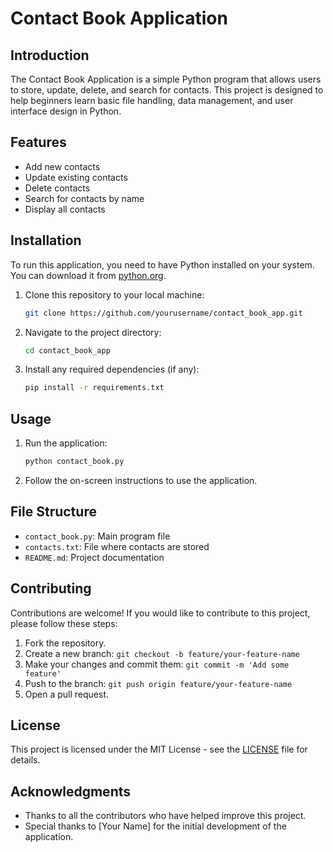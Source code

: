 # Contact Book Application

## Introduction
The Contact Book Application is a simple Python program that allows users to store, update, delete, and search for contacts. This project is designed to help beginners learn basic file handling, data management, and user interface design in Python.

## Features
- Add new contacts
- Update existing contacts
- Delete contacts
- Search for contacts by name
- Display all contacts

## Installation
To run this application, you need to have Python installed on your system. You can download it from [python.org](https://www.python.org/downloads/).

1. Clone this repository to your local machine:
    ```bash
    git clone https://github.com/yourusername/contact_book_app.git
    ```

2. Navigate to the project directory:
    ```bash
    cd contact_book_app
    ```

3. Install any required dependencies (if any):
    ```bash
    pip install -r requirements.txt
    ```

## Usage
1. Run the application:
    ```bash
    python contact_book.py
    ```

2. Follow the on-screen instructions to use the application.

## File Structure
- `contact_book.py`: Main program file
- `contacts.txt`: File where contacts are stored
- `README.md`: Project documentation

## Contributing
Contributions are welcome! If you would like to contribute to this project, please follow these steps:
1. Fork the repository.
2. Create a new branch: `git checkout -b feature/your-feature-name`
3. Make your changes and commit them: `git commit -m 'Add some feature'`
4. Push to the branch: `git push origin feature/your-feature-name`
5. Open a pull request.

## License
This project is licensed under the MIT License - see the [LICENSE](LICENSE) file for details.

## Acknowledgments
- Thanks to all the contributors who have helped improve this project.
- Special thanks to [Your Name] for the initial development of the application.

